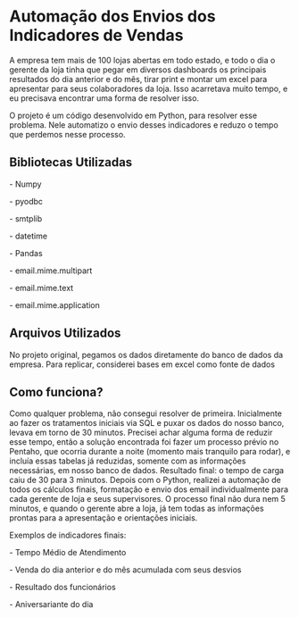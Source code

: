 <h1> Automação dos Envios dos Indicadores de Vendas </h1>
<p>A empresa tem mais de 100 lojas abertas em todo estado, e todo o dia o gerente da loja tinha que pegar em diversos dashboards os principais resultados do dia anterior e do mês, tirar print e montar um excel para apresentar para seus colaboradores da loja. Isso acarretava muito tempo, e eu precisava encontrar uma forma de resolver isso.</p> 
<p>O projeto é um código desenvolvido em Python, para resolver esse problema. Nele automatizo o envio desses indicadores e reduzo o tempo que perdemos nesse processo.</p>

<h2> Bibliotecas Utilizadas </h2>
<p>- Numpy</p>
<p>- pyodbc</p>
<p>- smtplib</p>
<p>- datetime</p>
<p>- Pandas</p>
<p>- email.mime.multipart</p>
<p>- email.mime.text</p>
<p>- email.mime.application</p>

<h2> Arquivos Utilizados </h2>

<p>No projeto original, pegamos os dados diretamente do banco de dados da empresa. Para replicar, considerei bases em excel como fonte de dados </p>

<h2> Como funciona? </h2>
<p>Como qualquer problema, não consegui resolver de primeira. Inicialmente ao fazer os tratamentos iniciais via SQL e puxar os dados do nosso banco, levava em torno de 30 minutos. Precisei achar alguma forma de reduzir esse tempo, então a solução encontrada foi fazer um processo prévio no Pentaho, que ocorria durante a noite (momento mais tranquilo para rodar), e incluía essas tabelas já reduzidas, somente com as informações necessárias, em nosso banco de dados. Resultado final: o tempo de carga caiu de 30 para 3 minutos.
Depois com o Python, realizei a automação de todos os cálculos finais, formatação e envio dos email individualmente para cada gerente de loja e seus supervisores. O processo final não dura nem 5 minutos, e quando o gerente abre a loja, já tem todas as informações prontas para a apresentação e orientações iniciais. </p>
<p> Exemplos de indicadores finais:</p>
<p>- Tempo Médio de Atendimento</p>
<p>- Venda do dia anterior e do mês acumulada com seus desvios</p>
<p>- Resultado dos funcionários</p>
<p>- Aniversariante do dia</p>
